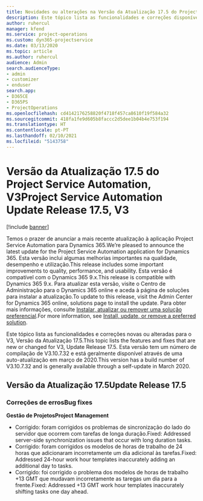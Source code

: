 ```yaml
---
title: Novidades ou alterações na Versão da Atualização 17.5 do Project Service Automation, Hotfix, V3
description: Este tópico lista as funcionalidades e correções disponíveis no Project Service Automation V3, Versão da Atualização 17.5, V3.
author: ruhercul
manager: kfend
ms.service: project-operations
ms.custom: dyn365-projectservice
ms.date: 03/13/2020
ms.topic: article
ms.author: ruhercul
audience: Admin
search.audienceType:
- admin
- customizer
- enduser
search.app:
- D365CE
- D365PS
- ProjectOperations
ms.openlocfilehash: cd4142176258820f4718f457ca8610f19f584a32
ms.sourcegitcommit: 418fa1fe9d605b8faccc2d5dee1b04b4e753f194
ms.translationtype: HT
ms.contentlocale: pt-PT
ms.lasthandoff: 02/10/2021
ms.locfileid: "5143758"
---
```

# <a name="project-service-automation-update-release-175-v3"></a><span data-ttu-id="d92ff-103">Versão da Atualização 17.5 do Project Service Automation, V3</span><span class="sxs-lookup"><span data-stu-id="d92ff-103">Project Service Automation Update Release 17.5, V3</span></span>

[!include [banner](../includes/psa-now-project-operations.md)]

<span data-ttu-id="d92ff-104">Temos o prazer de anunciar a mais recente atualização à aplicação Project Service Automation para Dynamics 365.</span><span class="sxs-lookup"><span data-stu-id="d92ff-104">We’re pleased to announce the latest update for the Project Service Automation application for Dynamics 365.</span></span> <span data-ttu-id="d92ff-105">Esta versão inclui algumas melhorias importantes na qualidade, desempenho e utilização.</span><span class="sxs-lookup"><span data-stu-id="d92ff-105">This release includes some important improvements to quality, performance, and usability.</span></span>  <span data-ttu-id="d92ff-106">Esta versão é compatível com o Dynamics 365 9.x.</span><span class="sxs-lookup"><span data-stu-id="d92ff-106">This release is compatible with Dynamics 365 9.x.</span></span> <span data-ttu-id="d92ff-107">Para atualizar esta versão, visite o Centro de Administração para o Dynamics 365 online e aceda à página de soluções para instalar a atualização.</span><span class="sxs-lookup"><span data-stu-id="d92ff-107">To update to this release, visit the Admin Center for Dynamics 365 online, solutions page to install the update.</span></span> <span data-ttu-id="d92ff-108">Para obter mais informações, consulte [Instalar, atualizar ou remover uma solução preferencial](https://docs.microsoft.com/power-platform/admin/install-remove-preferred-solution).</span><span class="sxs-lookup"><span data-stu-id="d92ff-108">For more information, see [Install, update, or remove a preferred solution](https://docs.microsoft.com/power-platform/admin/install-remove-preferred-solution).</span></span>

<span data-ttu-id="d92ff-109">Este tópico lista as funcionalidades e correções novas ou alteradas para o V3, Versão da Atualização 17.5.</span><span class="sxs-lookup"><span data-stu-id="d92ff-109">This topic lists the features and fixes that are new or changed for V3, Update Release 17.5.</span></span> <span data-ttu-id="d92ff-110">Esta versão tem um número de compilação de V3.10.7.32 e está geralmente disponível através de uma auto-atualização em março de 2020.</span><span class="sxs-lookup"><span data-stu-id="d92ff-110">This version has a build number of V3.10.7.32 and is generally available through a self-update in March 2020.</span></span>


## <a name="update-release-175"></a><span data-ttu-id="d92ff-111">Versão da Atualização 17.5</span><span class="sxs-lookup"><span data-stu-id="d92ff-111">Update Release 17.5</span></span>

### <a name="bug-fixes"></a><span data-ttu-id="d92ff-112">Correções de erros</span><span class="sxs-lookup"><span data-stu-id="d92ff-112">Bug fixes</span></span>


<span data-ttu-id="d92ff-113">**Gestão de Projetos**</span><span class="sxs-lookup"><span data-stu-id="d92ff-113">**Project Management**</span></span>

- <span data-ttu-id="d92ff-114">Corrigido: foram corrigidos os problemas de sincronização do lado do servidor que ocorrem com tarefas de longa duração.</span><span class="sxs-lookup"><span data-stu-id="d92ff-114">Fixed: Addressed server-side synchronization issues that occur with long duration tasks.</span></span>
- <span data-ttu-id="d92ff-115">Corrigido: foram corrigidos os modelos de horas de trabalho de 24 horas que adicionaram incorretamente um dia adicional às tarefas.</span><span class="sxs-lookup"><span data-stu-id="d92ff-115">Fixed: Addressed 24-hour work hour templates inaccurately adding an additional day to tasks.</span></span>
- <span data-ttu-id="d92ff-116">Corrigido: foi corrigido o problema dos modelos de horas de trabalho +13 GMT que mudavam incorretamente as taregas um dia para a frente.</span><span class="sxs-lookup"><span data-stu-id="d92ff-116">Fixed: Addressed +13 GMT work hour templates inaccurately shifting tasks one day ahead.</span></span>

